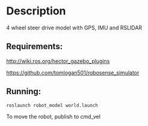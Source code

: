 # Description
4 wheel steer drive model with GPS, IMU and RSLIDAR

## Requirements:

http://wiki.ros.org/hector_gazebo_plugins

https://github.com/tomlogan501/robosense_simulator

## Running:
```
roslaunch robot_model world.launch 
```
To move the robot, publish to cmd_vel
